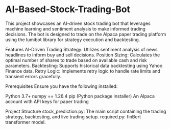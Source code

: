 # AI-Based-Stock-Trading-Bot
This project showcases an AI-driven stock trading bot that leverages machine learning and sentiment analysis to make informed trading decisions. The bot is designed to trade on the Alpaca paper trading platform using the lumibot library for strategy execution and backtesting.

Features
AI-Driven Trading Strategy: Utilizes sentiment analysis of news headlines to inform buy and sell decisions.
Position Sizing: Calculates the optimal number of shares to trade based on available cash and risk parameters.
Backtesting: Supports historical data backtesting using Yahoo Finance data.
Retry Logic: Implements retry logic to handle rate limits and transient errors gracefully.

Prerequisites
Ensure you have the following installed:

Python 3.7+
numpy == 1.26.4
pip (Python package installer)
An Alpaca account with API keys for paper trading

Project Structure
stock_prediction.py: The main script containing the trading strategy, backtesting, and live trading setup.
required.py: finBert transformer model.

